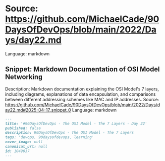 # Source: https://github.com/MichaelCade/90DaysOfDevOps/blob/main/2022/Days/day22.md
Language: markdown

## Snippet: Markdown Documentation of OSI Model Networking
Description: Markdown documentation explaining the OSI Model's 7 layers, including diagrams, explanations of data encapsulation, and comparisons between different addressing schemes like MAC and IP addresses.
Source: https://github.com/MichaelCade/90DaysOfDevOps/blob/main/2022/Days/day22.md#2025-04-17_snippet_0
Language: markdown

```markdown
---
title: '#90DaysOfDevOps - The OSI Model - The 7 Layers - Day 22'
published: false
description: 90DaysOfDevOps - The OSI Model - The 7 Layers
tags: 'devops, 90daysofdevops, learning'
cover_image: null
canonical_url: null
id: 1049037
---
```